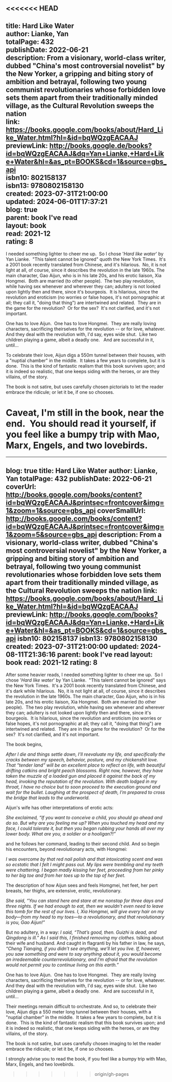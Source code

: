 <<<<<<< HEAD
---  
title: Hard Like Water  
author: Lianke, Yan  
totalPage: 432  
publishDate: 2022-06-21  
description: From a visionary, world-class writer, dubbed "China's most controversial novelist" by the New Yorker, a gripping and biting story of ambition and betrayal, following two young communist revolutionaries whose forbidden love sets them apart from their traditionally minded village, as the Cultural Revolution sweeps the nation  
link: https://books.google.com/books/about/Hard_Like_Water.html?hl=&id=bqWQzgEACAAJ  
previewLink: http://books.google.de/books?id=bqWQzgEACAAJ&dq=Yan+Lianke,+Hard+Like+Water&hl=&as_pt=BOOKS&cd=1&source=gbs_api  
isbn10: 802158137  
isbn13: 9780802158130  
created: 2023-07-31T21:00:00  
updated: 2024-06-01T17:37:21  
blog: true  
parent: book I've read  
layout: book  
read: 2021-12  
rating: 8  
---  
  
I needed something lighter to cheer me up.  So I chose '_Hard like water_' by Yan Lianke.  "This talent cannot be ignored" quoth the New York Times.  It's a 2001 book recently translated from Chinese, and it's hilarious.  No, it is not light at all, of course, since it describes the revolution in the late 1960s. The main character, Gao Aijun, who is in his late 20s, and his erotic liaison, Xia Hongmei.  Both are married (to other people).  The two play revolution, while having sex whenever and wherever they can; adultery is not looked upon lightly then and there, since it's bourgeois.  It is hilarious, since the revolution and eroticism (no worries or false hopes, it's not pornographic at all; they call it, "doing that thing") are intertwined and related.  They are in the game for the revolution?  Or for the sex?  It's not clarified, and it's not important.    
  
One has to love Aijun.  One has to love Hongmei.  They are really loving characters, sacrificing theirselves for the revolution -- or for love, whatever.  And they deal with the revolution with, I'd say, eyes wide shut.  Like two children playing a game, albeit a deadly one.   And are successful in it, until...    
  
To celebrate their love, Aijun digs a 550m tunnel between their houses, with a "nuptial chamber" in the middle.  It takes a few years to complete, but it is done.  This is the kind of fantastic realism that this book survives upon; and it is indeed so realistic, that one keeps siding with the heroes, or are they villains, of the story.    
  
The book is not satire, but uses carefully chosen pictorials to let the reader embrace the ridicule; or let it be, if one so chooses.     
  
Caveat, I'm still in the book, near the end.  You should read it yourself, if you feel like a bumpy trip with Mao, Marx, Engels, and two lovebirds.  
=======
---
blog: true
title: Hard Like Water
author: Lianke, Yan
totalPage: 432
publishDate: 2022-06-21
coverUrl: http://books.google.com/books/content?id=bqWQzgEACAAJ&printsec=frontcover&img=1&zoom=1&source=gbs_api
coverSmallUrl: http://books.google.com/books/content?id=bqWQzgEACAAJ&printsec=frontcover&img=1&zoom=5&source=gbs_api
description: From a visionary, world-class writer, dubbed "China's most controversial novelist" by the New Yorker, a gripping and biting story of ambition and betrayal, following two young communist revolutionaries whose forbidden love sets them apart from their traditionally minded village, as the Cultural Revolution sweeps the nation
link: https://books.google.com/books/about/Hard_Like_Water.html?hl=&id=bqWQzgEACAAJ
previewLink: http://books.google.com/books?id=bqWQzgEACAAJ&dq=Yan+Lianke,+Hard+Like+Water&hl=&as_pt=BOOKS&cd=1&source=gbs_api
isbn10: 802158137
isbn13: 9780802158130
created: 2023-07-31T21:00:00
updated: 2024-08-11T21:36:16
parent: book I've read
layout: book
read: 2021-12
rating: 8
---
  
After some heavier reads, I needed something lighter to cheer me up.  So I chose '_Hard like water_' by Yan Lianke.  "This talent cannot be ignored" says the New York Times.  It's a 2001 book recently translated from Chinese, and it's dark while hilarious.  No, it is not light at all, of course, since it describes the revolution in the late 1960s. The main character, Gao Aijun, who is in his late 20s, and his erotic liaison, Xia Hongmei.  Both are married (to other people).  The two play revolution, while having sex whenever and wherever they can; adultery is not looked upon lightly then and there, since it's bourgeois.  It is hilarious, since the revolution and eroticism (no worries or false hopes, it's not pornographic at all; they call it, "doing that thing") are intertwined and related.  They are in the game for the revolution?  Or for the sex?  It's not clarified, and it's not important.    
  
The book begins,  
  
_After I die and things settle down, I’ll reevaluate my life, and specifically the cracks between my speech, behavior, posture, and my chickenshit love. That “tender land” will be an excellent place to reflect on life, with beautiful drifting catkins and bright peach blossoms. Right now, however, they have taken the muzzle of a loaded gun and placed it against the back of my head, invoking the reputation of the revolution. With death lodged in my throat, I have no choice but to soon proceed to the execution ground and wait for the bullet. Laughing at the prospect of death, I’m prepared to cross the bridge that leads to the underworld._  
  
Aijun's wife has other interpretations of erotic acts:  
  
_She exclaimed, “If you want to conceive a child, you should go ahead and do so. But why are you feeling me up? When you touched my head and my face, I could tolerate it, but then you began rubbing your hands all over my lower body. What are you, a soldier or a hooligan?!”_  
  
and he follows her command, leading to their second child. And so begin his encounters, beyond revolutionary acts, with Hongmei:  
  
_I was overcome by that red nail polish and that intoxicating scent and was so ecstatic that I felt I might pass out. My lips were trembling and my teeth were chattering. I began madly kissing her feet, proceeding from her pinky to her big toe and from her toes up to the top of her feet._  
  
The description of how Aijun sees and feels Homgmei, het feet, her pert breasts, her thighs, are extensive, erotic, revolutionary.  
  
_She said, “You can stand here and stare at me nonstop for three days and three nights. If we had enough to eat, then we wouldn’t even need to leave this tomb for the rest of our lives. I, Xia Hongmei, will give every hair on my body—from my head to my toes—to a revolutionary, and that revolutionary is you, Gao Aijun!”_  
  
But no adultery, in a way: _I said, “That’s good, then. Guizhi is dead, and Qingdong is ill.” As I said this, I finished removing my clothes._ tslking about their wife and husband. And caught in flagranti by his father in law, he says, _“Cheng Tianqing, if you didn’t see anything, we’ll let you live. If, however, you saw something and were to say anything about it, you would become an irredeemable counterrevolutionary, and I’m afraid that the revolution would not permit you to continue living on this earth.”_  
  
One has to love Aijun.  One has to love Hongmei.  They are really loving characters, sacrificing theirselves for the revolution -- or for love, whatever.  And they deal with the revolution with, I'd say, eyes wide shut.  Like two children playing a game, albeit a deadly one.   And are successful in it, until...    
  
Their meetings remain difficult to orchestrate. And so, to celebrate their love, Aijun digs a 550 meter long tunnel between their houses, with a "nuptial chamber" in the middle.  It takes a few years to complete, but it is done.  This is the kind of fantastic realism that this book survives upon; and it is indeed so realistic, that one keeps siding with the heroes, or are they villains, of the story.    
  
The book is not satire, but uses carefully chosen imaging to let the reader embrace the ridicule; or let it be, if one so chooses.     
  
I strongly advise you to read the book, if you feel like a bumpy trip with Mao, Marx, Engels, and two lovebirds.  
>>>>>>> origin/gh-pages
